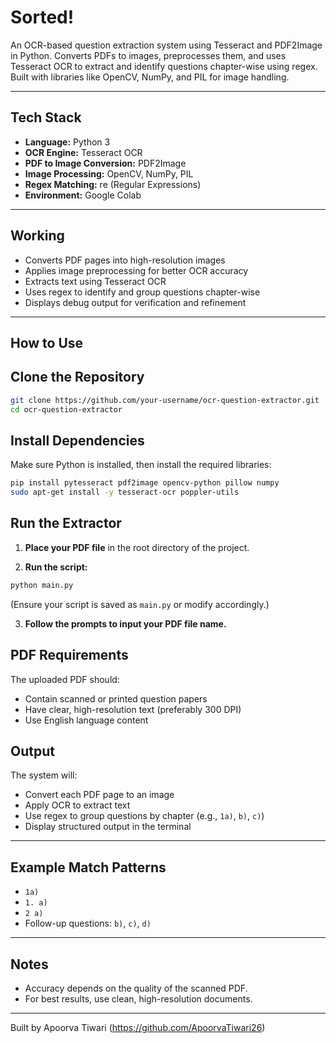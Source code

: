 # Sorted!
An OCR-based question extraction system using Tesseract and PDF2Image in Python. Converts PDFs to images, preprocesses them, and uses Tesseract OCR to extract and identify questions chapter-wise using regex. Built with libraries like OpenCV, NumPy, and PIL for image handling.

---

## Tech Stack

- **Language:** Python 3
- **OCR Engine:** Tesseract OCR
- **PDF to Image Conversion:** PDF2Image
- **Image Processing:** OpenCV, NumPy, PIL
- **Regex Matching:** re (Regular Expressions)
- **Environment:** Google Colab

---

## Working

- Converts PDF pages into high-resolution images
- Applies image preprocessing for better OCR accuracy
- Extracts text using Tesseract OCR
- Uses regex to identify and group questions chapter-wise
- Displays debug output for verification and refinement

---

## How to Use

## Clone the Repository

```bash
git clone https://github.com/your-username/ocr-question-extractor.git
cd ocr-question-extractor
```

## Install Dependencies

Make sure Python is installed, then install the required libraries:

```bash
pip install pytesseract pdf2image opencv-python pillow numpy
sudo apt-get install -y tesseract-ocr poppler-utils
```

## Run the Extractor

1. **Place your PDF file** in the root directory of the project.

2. **Run the script:**

```bash
python main.py
```

(Ensure your script is saved as `main.py` or modify accordingly.)

3. **Follow the prompts to input your PDF file name.**

## PDF Requirements

The uploaded PDF should:

- Contain scanned or printed question papers
- Have clear, high-resolution text (preferably 300 DPI)
- Use English language content

## Output

The system will:

- Convert each PDF page to an image
- Apply OCR to extract text
- Use regex to group questions by chapter (e.g., `1a)`, `b)`, `c)`)
- Display structured output in the terminal

---

## Example Match Patterns

- `1a)`
- `1. a)`
- `2 a)`
- Follow-up questions: `b)`, `c)`, `d)`

---

## Notes

- Accuracy depends on the quality of the scanned PDF.
- For best results, use clean, high-resolution documents.

---


Built by Apoorva Tiwari (https://github.com/ApoorvaTiwari26)
